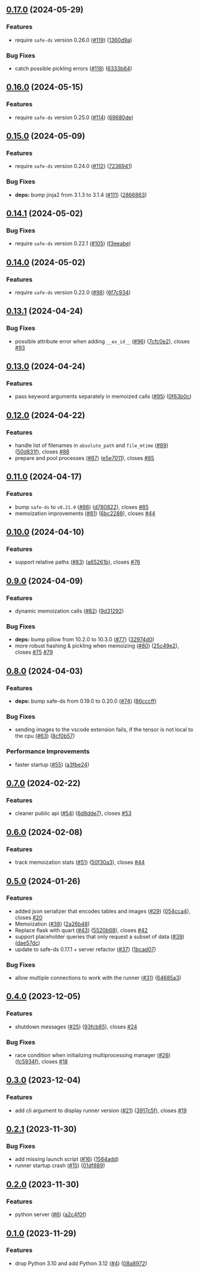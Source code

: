 ## [0.17.0](https://github.com/Safe-DS/Runner/compare/v0.16.0...v0.17.0) (2024-05-29)


### Features

* require `safe-ds` version 0.26.0  ([#119](https://github.com/Safe-DS/Runner/issues/119)) ([1360d9a](https://github.com/Safe-DS/Runner/commit/1360d9a6647fc9e342be5c427a5181114f087467))


### Bug Fixes

* catch possible pickling errors ([#118](https://github.com/Safe-DS/Runner/issues/118)) ([6333b64](https://github.com/Safe-DS/Runner/commit/6333b643490909703f53025698f0045912dd8c38))

## [0.16.0](https://github.com/Safe-DS/Runner/compare/v0.15.0...v0.16.0) (2024-05-15)


### Features

* require `safe-ds` version 0.25.0 ([#114](https://github.com/Safe-DS/Runner/issues/114)) ([69680de](https://github.com/Safe-DS/Runner/commit/69680de2c310dfba177d581926d70619925fcf00))

## [0.15.0](https://github.com/Safe-DS/Runner/compare/v0.14.1...v0.15.0) (2024-05-09)


### Features

* require `safe-ds` version 0.24.0 ([#112](https://github.com/Safe-DS/Runner/issues/112)) ([7236941](https://github.com/Safe-DS/Runner/commit/7236941ba8842c59d48c14f753d78458ef387c88))


### Bug Fixes

* **deps:** bump jinja2 from 3.1.3 to 3.1.4 ([#111](https://github.com/Safe-DS/Runner/issues/111)) ([2866863](https://github.com/Safe-DS/Runner/commit/2866863b3aa68cb224435afacd2e2d0ec11ad4cd))

## [0.14.1](https://github.com/Safe-DS/Runner/compare/v0.14.0...v0.14.1) (2024-05-02)


### Bug Fixes

* require `safe-ds` version 0.22.1 ([#105](https://github.com/Safe-DS/Runner/issues/105)) ([f3eeabe](https://github.com/Safe-DS/Runner/commit/f3eeabeb5497740cea7a9cd1d001957bc3e76c9b))

## [0.14.0](https://github.com/Safe-DS/Runner/compare/v0.13.1...v0.14.0) (2024-05-02)


### Features

* require `safe-ds` version 0.22.0 ([#98](https://github.com/Safe-DS/Runner/issues/98)) ([6f7c934](https://github.com/Safe-DS/Runner/commit/6f7c934ae200d8dd41f6e135f24469302c8490c8))

## [0.13.1](https://github.com/Safe-DS/Runner/compare/v0.13.0...v0.13.1) (2024-04-24)


### Bug Fixes

* possible attribute error when adding `__ex_id__` ([#96](https://github.com/Safe-DS/Runner/issues/96)) ([7cfc0e2](https://github.com/Safe-DS/Runner/commit/7cfc0e2b62821cf6a78cec40004a59ee0e68326e)), closes [#93](https://github.com/Safe-DS/Runner/issues/93)

## [0.13.0](https://github.com/Safe-DS/Runner/compare/v0.12.0...v0.13.0) (2024-04-24)


### Features

* pass keyword arguments separately in memoized calls ([#95](https://github.com/Safe-DS/Runner/issues/95)) ([0f63b0c](https://github.com/Safe-DS/Runner/commit/0f63b0c17e03b769158024d339d656e2d8ee306c))

## [0.12.0](https://github.com/Safe-DS/Runner/compare/v0.11.0...v0.12.0) (2024-04-22)


### Features

* handle list of filenames in `absolute_path` and `file_mtime` ([#89](https://github.com/Safe-DS/Runner/issues/89)) ([50d831f](https://github.com/Safe-DS/Runner/commit/50d831fb2ed5381e4d4f5bf291431dcf3b7edd07)), closes [#88](https://github.com/Safe-DS/Runner/issues/88)
* prepare and pool processes ([#87](https://github.com/Safe-DS/Runner/issues/87)) ([e5e7011](https://github.com/Safe-DS/Runner/commit/e5e7011eca50a49acd7f8c0ca937ad43faf393e6)), closes [#85](https://github.com/Safe-DS/Runner/issues/85)

## [0.11.0](https://github.com/Safe-DS/Runner/compare/v0.10.0...v0.11.0) (2024-04-17)


### Features

* bump `safe-ds` to `v0.21.0` ([#86](https://github.com/Safe-DS/Runner/issues/86)) ([d780822](https://github.com/Safe-DS/Runner/commit/d78082222d179d61a53ec9a3560246aad2f74c32)), closes [#85](https://github.com/Safe-DS/Runner/issues/85)
* memoization improvements ([#81](https://github.com/Safe-DS/Runner/issues/81)) ([6bc2288](https://github.com/Safe-DS/Runner/commit/6bc22889afc8e61922cb2905badad2974cff9b54)), closes [#44](https://github.com/Safe-DS/Runner/issues/44)

## [0.10.0](https://github.com/Safe-DS/Runner/compare/v0.9.0...v0.10.0) (2024-04-10)


### Features

* support relative paths ([#83](https://github.com/Safe-DS/Runner/issues/83)) ([a65261b](https://github.com/Safe-DS/Runner/commit/a65261b5b1e71c1949a6feb352d9ea435952a3e6)), closes [#76](https://github.com/Safe-DS/Runner/issues/76)

## [0.9.0](https://github.com/Safe-DS/Runner/compare/v0.8.0...v0.9.0) (2024-04-09)


### Features

* dynamic memoization calls ([#82](https://github.com/Safe-DS/Runner/issues/82)) ([9d31292](https://github.com/Safe-DS/Runner/commit/9d31292f4eae69bb65a6c6f4b7a8bddade89cc32))


### Bug Fixes

* **deps:** bump pillow from 10.2.0 to 10.3.0 ([#77](https://github.com/Safe-DS/Runner/issues/77)) ([32974d0](https://github.com/Safe-DS/Runner/commit/32974d07acd9cc121fa4d6980c2814c9ec8d6787))
* more robust hashing & pickling when memoizing ([#80](https://github.com/Safe-DS/Runner/issues/80)) ([25c49e2](https://github.com/Safe-DS/Runner/commit/25c49e29da2506d514485b001dd8fc27caf230f9)), closes [#75](https://github.com/Safe-DS/Runner/issues/75) [#79](https://github.com/Safe-DS/Runner/issues/79)

## [0.8.0](https://github.com/Safe-DS/Runner/compare/v0.7.0...v0.8.0) (2024-04-03)


### Features

* **deps:** bump safe-ds from 0.19.0 to 0.20.0 ([#74](https://github.com/Safe-DS/Runner/issues/74)) ([86cccff](https://github.com/Safe-DS/Runner/commit/86cccff7d2230075eccc443d3bd55b31d2816bb5))


### Bug Fixes

* sending images to the vscode extension fails, if the tensor is not local to the cpu ([#63](https://github.com/Safe-DS/Runner/issues/63)) ([8cf0b57](https://github.com/Safe-DS/Runner/commit/8cf0b5702eedec1cadd2225e6665f4cdcb69b6f8))


### Performance Improvements

* faster startup ([#55](https://github.com/Safe-DS/Runner/issues/55)) ([a3fbe24](https://github.com/Safe-DS/Runner/commit/a3fbe24769254d9180c84e5085685113e49a7f6a))

## [0.7.0](https://github.com/Safe-DS/Runner/compare/v0.6.0...v0.7.0) (2024-02-22)


### Features

* cleaner public api ([#54](https://github.com/Safe-DS/Runner/issues/54)) ([6d8dde7](https://github.com/Safe-DS/Runner/commit/6d8dde746729ff40ad0df4a548e7d607afe27f5c)), closes [#53](https://github.com/Safe-DS/Runner/issues/53)

## [0.6.0](https://github.com/Safe-DS/Runner/compare/v0.5.0...v0.6.0) (2024-02-08)


### Features

* track memoization stats ([#51](https://github.com/Safe-DS/Runner/issues/51)) ([50f30a3](https://github.com/Safe-DS/Runner/commit/50f30a36cf5579f74605992c4e80fd2f6f7f5d7d)), closes [#44](https://github.com/Safe-DS/Runner/issues/44)

## [0.5.0](https://github.com/Safe-DS/Runner/compare/v0.4.0...v0.5.0) (2024-01-26)


### Features

* added json serializer that encodes tables and images ([#29](https://github.com/Safe-DS/Runner/issues/29)) ([054cca4](https://github.com/Safe-DS/Runner/commit/054cca4cf8025932c0a73e1f734a31fb20cab99a)), closes [#20](https://github.com/Safe-DS/Runner/issues/20)
* Memoization ([#38](https://github.com/Safe-DS/Runner/issues/38)) ([2a26b48](https://github.com/Safe-DS/Runner/commit/2a26b48405225516e550703f3f9cdce49079eaae))
* Replace flask with quart ([#43](https://github.com/Safe-DS/Runner/issues/43)) ([5520b68](https://github.com/Safe-DS/Runner/commit/5520b68143795609513e63def569cdbec0e6df6a)), closes [#42](https://github.com/Safe-DS/Runner/issues/42)
* support placeholder queries that only request a subset of data ([#39](https://github.com/Safe-DS/Runner/issues/39)) ([dae57dc](https://github.com/Safe-DS/Runner/commit/dae57dc93134cfe5e1ec0d1e5120c66aaf77f085))
* update to safe-ds 0.17.1 + server refactor ([#37](https://github.com/Safe-DS/Runner/issues/37)) ([1bcad07](https://github.com/Safe-DS/Runner/commit/1bcad07fdbea1051a4334029e64dc5b4cf7e0ba0))


### Bug Fixes

* allow multiple connections to work with the runner ([#31](https://github.com/Safe-DS/Runner/issues/31)) ([64685a3](https://github.com/Safe-DS/Runner/commit/64685a36840dc5785e756a27d1b3c2396e71e47b))

## [0.4.0](https://github.com/Safe-DS/Runner/compare/v0.3.0...v0.4.0) (2023-12-05)


### Features

* shutdown messages ([#25](https://github.com/Safe-DS/Runner/issues/25)) ([93fcb85](https://github.com/Safe-DS/Runner/commit/93fcb85de9adff9b4206627447ad79347c43dfaa)), closes [#24](https://github.com/Safe-DS/Runner/issues/24)


### Bug Fixes

* race condition when initializing multiprocessing manager ([#26](https://github.com/Safe-DS/Runner/issues/26)) ([fc5934f](https://github.com/Safe-DS/Runner/commit/fc5934f7ad1c5d91aedb439a0f91396d519afd2b)), closes [#18](https://github.com/Safe-DS/Runner/issues/18)

## [0.3.0](https://github.com/Safe-DS/Runner/compare/v0.2.1...v0.3.0) (2023-12-04)


### Features

* add cli argument to display runner version ([#21](https://github.com/Safe-DS/Runner/issues/21)) ([3917c5f](https://github.com/Safe-DS/Runner/commit/3917c5f7491711367c872d907800e869de255cd8)), closes [#19](https://github.com/Safe-DS/Runner/issues/19)

## [0.2.1](https://github.com/Safe-DS/Runner/compare/v0.2.0...v0.2.1) (2023-11-30)


### Bug Fixes

* add missing launch script ([#16](https://github.com/Safe-DS/Runner/issues/16)) ([1564add](https://github.com/Safe-DS/Runner/commit/1564add6f868869297f39151499f174c47750f8d))
* runner startup crash ([#15](https://github.com/Safe-DS/Runner/issues/15)) ([01df889](https://github.com/Safe-DS/Runner/commit/01df8891985b240ebd1ed2f1560f0cdacb1f6a55))

## [0.2.0](https://github.com/Safe-DS/Runner/compare/v0.1.0...v0.2.0) (2023-11-30)


### Features

* python server ([#6](https://github.com/Safe-DS/Runner/issues/6)) ([a2c4f0f](https://github.com/Safe-DS/Runner/commit/a2c4f0f1d0cd084bce47e4baf888ef50bf2e22df))

## [0.1.0](https://github.com/Safe-DS/Runner/compare/v0.0.1...v0.1.0) (2023-11-29)


### Features

* drop Python 3.10 and add Python 3.12 ([#4](https://github.com/Safe-DS/Runner/issues/4)) ([08a8972](https://github.com/Safe-DS/Runner/commit/08a8972af06a3ee26a6da4b133403e5e78933185))
